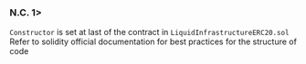### N.C. 1>  
`Constructor` is set at last of the contract in `LiquidInfrastructureERC20.sol`
Refer to solidity official documentation for best practices for the structure of code